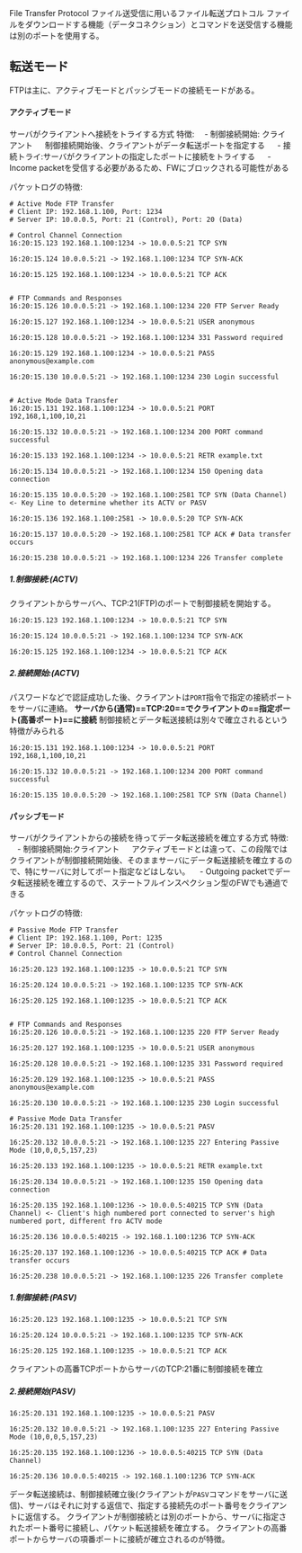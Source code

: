 
File Transfer Protocol
ファイル送受信に用いるファイル転送プロトコル
ファイルをダウンロードする機能（データコネクション）とコマンドを送受信する機能は別のポートを使用する。

## 転送モード

FTPは主に、アクティブモードとパッシブモードの接続モードがある。

#### アクティブモード
サーバがクライアントへ接続をトライする方式
特徴:
　- 制御接続開始: クライアント
　  制御接続開始後、クライアントがデータ転送ポートを指定する
　 - 接続トライ:サーバがクライアントの指定したポートに接続をトライする
　 - Income packetを受信する必要があるため、FWにブロックされる可能性がある

パケットログの特徴:
```
# Active Mode FTP Transfer 
# Client IP: 192.168.1.100, Port: 1234 
# Server IP: 10.0.0.5, Port: 21 (Control), Port: 20 (Data) 

# Control Channel Connection 
16:20:15.123 192.168.1.100:1234 -> 10.0.0.5:21 TCP SYN 

16:20:15.124 10.0.0.5:21 -> 192.168.1.100:1234 TCP SYN-ACK 

16:20:15.125 192.168.1.100:1234 -> 10.0.0.5:21 TCP ACK 


# FTP Commands and Responses 
16:20:15.126 10.0.0.5:21 -> 192.168.1.100:1234 220 FTP Server Ready 

16:20:15.127 192.168.1.100:1234 -> 10.0.0.5:21 USER anonymous 

16:20:15.128 10.0.0.5:21 -> 192.168.1.100:1234 331 Password required 

16:20:15.129 192.168.1.100:1234 -> 10.0.0.5:21 PASS anonymous@example.com 

16:20:15.130 10.0.0.5:21 -> 192.168.1.100:1234 230 Login successful 


# Active Mode Data Transfer 
16:20:15.131 192.168.1.100:1234 -> 10.0.0.5:21 PORT 192,168,1,100,10,21 

16:20:15.132 10.0.0.5:21 -> 192.168.1.100:1234 200 PORT command successful 

16:20:15.133 192.168.1.100:1234 -> 10.0.0.5:21 RETR example.txt 

16:20:15.134 10.0.0.5:21 -> 192.168.1.100:1234 150 Opening data connection 

16:20:15.135 10.0.0.5:20 -> 192.168.1.100:2581 TCP SYN (Data Channel) <- Key Line to determine whether its ACTV or PASV

16:20:15.136 192.168.1.100:2581 -> 10.0.0.5:20 TCP SYN-ACK 

16:20:15.137 10.0.0.5:20 -> 192.168.1.100:2581 TCP ACK # Data transfer occurs 

16:20:15.238 10.0.0.5:21 -> 192.168.1.100:1234 226 Transfer complete
```

##### 1.制御接続:(ACTV)
クライアントからサーバへ、TCP:21(FTP)のポートで制御接続を開始する。
```
16:20:15.123 192.168.1.100:1234 -> 10.0.0.5:21 TCP SYN 

16:20:15.124 10.0.0.5:21 -> 192.168.1.100:1234 TCP SYN-ACK 

16:20:15.125 192.168.1.100:1234 -> 10.0.0.5:21 TCP ACK 
```

##### 2.接続開始:(ACTV)
パスワードなどで認証成功した後、クライアントは`PORT`指令で指定の接続ポートをサーバに連絡。
**サーバから(通常)==TCP:20==でクライアントの==指定ポート(高番ポート)==に接続**
制御接続とデータ転送接続は別々で確立されるという特徴がみられる
```
16:20:15.131 192.168.1.100:1234 -> 10.0.0.5:21 PORT 192,168,1,100,10,21 

16:20:15.132 10.0.0.5:21 -> 192.168.1.100:1234 200 PORT command successful 

16:20:15.135 10.0.0.5:20 -> 192.168.1.100:2581 TCP SYN (Data Channel) 

```

#### パッシブモード
サーバがクライアントからの接続を待ってデータ転送接続を確立する方式
特徴:
　- 制御接続開始:クライアント
　  アクティブモードとは違って、この段階ではクライアントが制御接続開始後、そのままサーバにデータ転送接続を確立するので、特にサーバに対してポート指定などはしない。
　- Outgoing packetでデータ転送接続を確立するので、ステートフルインスペクション型のFWでも通過できる

パケットログの特徴:
```
# Passive Mode FTP Transfer 
# Client IP: 192.168.1.100, Port: 1235 
# Server IP: 10.0.0.5, Port: 21 (Control) 
# Control Channel Connection 

16:25:20.123 192.168.1.100:1235 -> 10.0.0.5:21 TCP SYN 

16:25:20.124 10.0.0.5:21 -> 192.168.1.100:1235 TCP SYN-ACK 

16:25:20.125 192.168.1.100:1235 -> 10.0.0.5:21 TCP ACK 


# FTP Commands and Responses 
16:25:20.126 10.0.0.5:21 -> 192.168.1.100:1235 220 FTP Server Ready 

16:25:20.127 192.168.1.100:1235 -> 10.0.0.5:21 USER anonymous 

16:25:20.128 10.0.0.5:21 -> 192.168.1.100:1235 331 Password required 

16:25:20.129 192.168.1.100:1235 -> 10.0.0.5:21 PASS anonymous@example.com 

16:25:20.130 10.0.0.5:21 -> 192.168.1.100:1235 230 Login successful 

# Passive Mode Data Transfer 
16:25:20.131 192.168.1.100:1235 -> 10.0.0.5:21 PASV 

16:25:20.132 10.0.0.5:21 -> 192.168.1.100:1235 227 Entering Passive Mode (10,0,0,5,157,23) 

16:25:20.133 192.168.1.100:1235 -> 10.0.0.5:21 RETR example.txt 

16:25:20.134 10.0.0.5:21 -> 192.168.1.100:1235 150 Opening data connection 

16:25:20.135 192.168.1.100:1236 -> 10.0.0.5:40215 TCP SYN (Data Channel) <- Client's high numbered port connected to server's high numbered port, different fro ACTV mode

16:25:20.136 10.0.0.5:40215 -> 192.168.1.100:1236 TCP SYN-ACK 

16:25:20.137 192.168.1.100:1236 -> 10.0.0.5:40215 TCP ACK # Data transfer occurs 

16:25:20.238 10.0.0.5:21 -> 192.168.1.100:1235 226 Transfer complete
```

##### 1.制御接続:(PASV)
```
16:25:20.123 192.168.1.100:1235 -> 10.0.0.5:21 TCP SYN 

16:25:20.124 10.0.0.5:21 -> 192.168.1.100:1235 TCP SYN-ACK 

16:25:20.125 192.168.1.100:1235 -> 10.0.0.5:21 TCP ACK 
```
クライアントの高番TCPポートからサーバのTCP:21番に制御接続を確立

##### 2.接続開始(PASV)
```
16:25:20.131 192.168.1.100:1235 -> 10.0.0.5:21 PASV 

16:25:20.132 10.0.0.5:21 -> 192.168.1.100:1235 227 Entering Passive Mode (10,0,0,5,157,23) 

16:25:20.135 192.168.1.100:1236 -> 10.0.0.5:40215 TCP SYN (Data Channel) 

16:25:20.136 10.0.0.5:40215 -> 192.168.1.100:1236 TCP SYN-ACK 
```
データ転送接続は、制御接続確立後(クライアントが`PASV`コマンドをサーバに送信)、サーバはそれに対する返信で、指定する接続先のポート番号をクライアントに返信する。
クライアントが制御接続とは別のポートから、サーバに指定されたポート番号に接続し、パケット転送接続を確立する。
クライアントの高番ポートからサーバの項番ポートに接続が確立されるのが特徴。